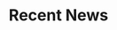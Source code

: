 ---
widget: portfolio
headless: true

title: 'Recent News'
#subtitle: ''

weight: 20

content:
  filters:
    folders:
      - news
    kinds:
      - page

sort_order: ""

design:
  columns: '2'
  view: masonry
  spacing: {padding: ["25px", "0", "25px", "0"]}

advanced:
  css_class: d-flex fullscreen align-items-center
  
---